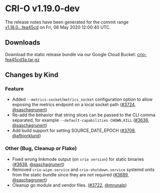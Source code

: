 # CRI-O v1.19.0-dev

The release notes have been generated for the commit range
[v1.18.0...fea45cd](https://github.com/cri-o/cri-o/compare/v1.18.0...fea45cd3a2f56f7a1c2a926ffe84eb2283c04e1d) on Fri, 08 May 2020 12:00:40 UTC.

## Downloads

Download the static release bundle via our Google Cloud Bucket:
[crio-fea45cd3a.tar.gz][0]

[0]: https://storage.googleapis.com/k8s-conform-cri-o/artifacts/crio-fea45cd3a.tar.gz

## Changes by Kind

### Feature

- Added `--metrics-socket`/`metrics_socket` configuration option to allow exposing the metrics endpoint on a local socket path ([#3724](https://github.com/cri-o/cri-o/pull/3724), [@saschagrunert](https://github.com/saschagrunert))
- Re-add the behavior that string slices can be passed to the CLI comma separated, for example `--default-capabilities CHOWN,KILL` ([#3636](https://github.com/cri-o/cri-o/pull/3636), [@saschagrunert](https://github.com/saschagrunert))
- Add build support for setting SOURCE_DATE_EPOCH ([#3708](https://github.com/cri-o/cri-o/pull/3708), [@afbjorklund](https://github.com/afbjorklund))

### Other (Bug, Cleanup or Flake)

- Fixed wrong linkmode output (on `crio version`) for static binaries ([#3638](https://github.com/cri-o/cri-o/pull/3638), [@saschagrunert](https://github.com/saschagrunert))
- Removed `crio-wipe.service` and `crio-shutdown.service` systemd units from the static bundle since they are not required ([#3689](https://github.com/cri-o/cri-o/pull/3689), [@saschagrunert](https://github.com/saschagrunert))
- Cleanup go module and vendor files. ([#3722](https://github.com/cri-o/cri-o/pull/3722), [@mrunalp](https://github.com/mrunalp))